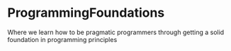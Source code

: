 # ProgrammingFoundations
Where we learn how to be pragmatic programmers through getting a solid foundation in programming principles

